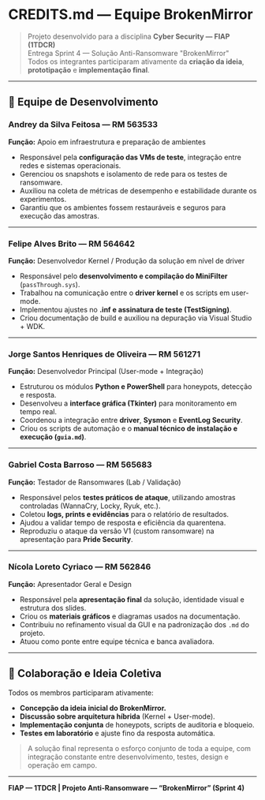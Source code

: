# CREDITS.md — Equipe BrokenMirror

> Projeto desenvolvido para a disciplina **Cyber Security — FIAP (1TDCR)**  
> Entrega Sprint 4 — Solução Anti-Ransomware "BrokenMirror"  
> Todos os integrantes participaram ativamente da **criação da ideia**, **prototipação** e **implementação final**.

---

## 👥 Equipe de Desenvolvimento

### **Andrey da Silva Feitosa — RM 563533**
**Função:** Apoio em infraestrutura e preparação de ambientes  
- Responsável pela **configuração das VMs de teste**, integração entre redes e sistemas operacionais.  
- Gerenciou os snapshots e isolamento de rede para os testes de ransomware.  
- Auxiliou na coleta de métricas de desempenho e estabilidade durante os experimentos.  
- Garantiu que os ambientes fossem restauráveis e seguros para execução das amostras.

---

### **Felipe Alves Brito — RM 564642**
**Função:** Desenvolvedor Kernel / Produção da solução em nível de driver  
- Responsável pelo **desenvolvimento e compilação do MiniFilter** (`passThrough.sys`).  
- Trabalhou na comunicação entre o **driver kernel** e os scripts em user-mode.  
- Implementou ajustes no **.inf e assinatura de teste (TestSigning)**.  
- Criou documentação de build e auxiliou na depuração via Visual Studio + WDK.  

---

### **Jorge Santos Henriques de Oliveira — RM 561271**
**Função:** Desenvolvedor Principal (User-mode + Integração)  
- Estruturou os módulos **Python e PowerShell** para honeypots, detecção e resposta.  
- Desenvolveu a **interface gráfica (Tkinter)** para monitoramento em tempo real.  
- Coordenou a integração entre **driver**, **Sysmon** e **EventLog Security**.  
- Criou os scripts de automação e o **manual técnico de instalação e execução (`guia.md`)**.  

---

### **Gabriel Costa Barroso — RM 565683**
**Função:** Testador de Ransomwares (Lab / Validação)  
- Responsável pelos **testes práticos de ataque**, utilizando amostras controladas (WannaCry, Locky, Ryuk, etc.).  
- Coletou **logs, prints e evidências** para o relatório de resultados.  
- Ajudou a validar tempo de resposta e eficiência da quarentena.  
- Reproduziu o ataque da versão V1 (custom ransomware) na apresentação para **Pride Security**.  

---

### **Nícola Loreto Cyriaco — RM 562846**
**Função:** Apresentador Geral e Design  
- Responsável pela **apresentação final** da solução, identidade visual e estrutura dos slides.  
- Criou os **materiais gráficos** e diagramas usados na documentação.  
- Contribuiu no refinamento visual da GUI e na padronização dos `.md` do projeto.  
- Atuou como ponte entre equipe técnica e banca avaliadora.  

---

## 🤝 Colaboração e Ideia Coletiva

Todos os membros participaram ativamente:
- **Concepção da ideia inicial do BrokenMirror.**
- **Discussão sobre arquitetura híbrida** (Kernel + User-mode).
- **Implementação conjunta** de honeypots, scripts de auditoria e bloqueio.  
- **Testes em laboratório** e ajuste fino da resposta automática.  

> A solução final representa o esforço conjunto de toda a equipe, com integração constante entre desenvolvimento, testes, design e operação em campo.

---

**FIAP — 1TDCR | Projeto Anti-Ransomware — “BrokenMirror” (Sprint 4)**
